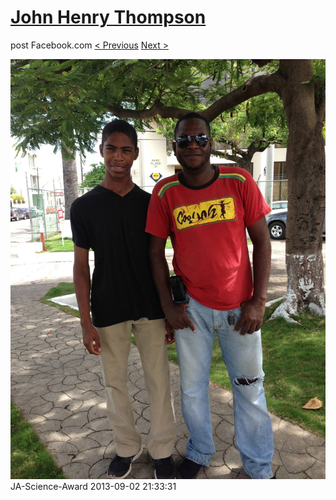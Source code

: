# [John Henry Thompson](../README.md)
post Facebook.com
[< Previous](2013-09-02-36.md) [Next >](2013-09-02-38.md)

[![](../media/2013-09-02/JA-Science-Award-26.jpg)](../README.md)
JA-Science-Award
2013-09-02 21:33:31